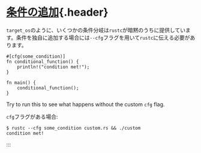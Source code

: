 # [条件の追加](#条件の追加){.header}

`target_os`のように、いくつかの条件分岐は`rustc`が暗黙のうちに提供しています。条件を独自に追加する場合には`--cfg`フラグを用いて`rustc`に伝える必要があります。

    #[cfg(some_condition)]
    fn conditional_function() {
        println!("condition met!");
    }

    fn main() {
        conditional_function();
    }

Try to run this to see what happens without the custom `cfg` flag.

`cfg`フラグがある場合:

``` shell
$ rustc --cfg some_condition custom.rs && ./custom
condition met!
```
:::

